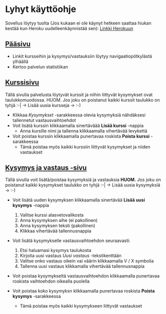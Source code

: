 # Lyhyt käyttöohje

Sovellus löytyy tuolta 
(Jos kukaan ei ole käynyt hetkeen saattaa hiukan kestää kun Heroku uudelleenkäynnistää sen):
[Linkki Herokuun](https://tikape-ht2.herokuapp.com/)

## [Pääsivu](https://tikape-ht2.herokuapp.com)

* Linkit kursseihin ja kysymys/vastauksiin löytyy navigaatiopötkylästä ylhäällä
* Kertoo palvelun statistiikan

## [Kurssisivu](https://tikape-ht2.herokuapp.com/kurssit)

Tällä sivulla palvelusta löytyvät kurssit ja niihin liittyvät kysymykset ovat taulukkomuodossa.
HUOM. Jos joku on poistanut kaikki kurssit taulukko on tyhjä :-| -> Lisää uusia kursseja -> :-)

* Klikkaa *Kysymykset* -sarakkeessa olevia kysymyksiä nähdäksesi tallennetut vastausvaihtoehdot
* Voit lisätä kurssin klikkaamalla sinertäväää **Lisää kurssi** -nappia
    * Anna kursille nimi ja tallenna klikkaamalla vihertävää levykettä
* Voit poistaa kurssin klikkaamalla punertavaa roskista **Poista kurssi** -sarakkeessa
    * Tämä poistaa myös kaikki kurssiin liittyvät kysymykset ja niiden vastaukset

##  [Kysymys ja vastaus -sivu](https://tikape-ht2.herokuapp.com/kysymykset)

Tällä sivulla voit lisätä/poistaa kysymyksiä ja vastauksia
**HUOM.** Jos joku on poistanut kaikki kysymykset taulukko on tyhjä :-| -> Lisää uusia kysymyksiä -> :-)

* Voit lisätä uuden kysymyksen klikkaamalla sinertävää **Lisää uusi kysymys** -nappia
    1. Valitse kurssi alasvetovalikosta
    1. Anna kysymyksen aihe (ei pakollinen)
    1. Anna kysymyksen teksti (pakollinen)
    1. Klikkaa vihertävää tallennusnappia

* Voit lisätä kysymykselle vastausvaihtoehdon seuraavasti:
    1. Etsi haluamasi kysymys taulukosta
    1. Kirjoita uusi vastaus *Uusi vastaus* -tekstikenttään
    1. Valitse onko vastaus oikein vai väärin klikkaamalla V / X symbolia
    1. Tallenna uusi vastaus klikkamalla vihertävää tallennusnappia

* Voit poistaa kysymykseltä vastausvaihtoehdon klikkaamalla punertavaa roskista vaihtoehdon oikealla puolella

* Voit poistaa koko kysymyksn klikkaamalla punertavaa roskista **Poista kysymys** -sarakkeessa
    * Tämä poistaa myös kaikki kysymykseen liittyvät vastaukset
 

